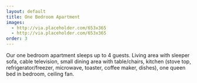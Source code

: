 ```yaml
---
layout: default
title: One Bedroom Apartment
images:
  - http://via.placeholder.com/653x365
  - http://via.placeholder.com/653x365
order: 3  
---
```


Our one bedroom apartment sleeps up to 4 guests.  Living area with sleeper sofa, cable television, small dining area with table/chairs, kitchen (stove top, refrigerator/freezer, microwave, toaster, coffee maker, dishes), one queen bed in bedroom, ceiling fan.
